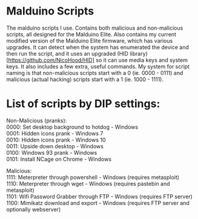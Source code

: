 # Malduino Scripts
The malduino scripts I use. Contains both malicious and non-malicious scripts, all designed for the Malduino Elite. Also contains my current modified version of the Malduino Elite firmware, which has various upgrades. It can detect when the system has enumerated the device and then run the script, and it uses an upgraded (HID library)[https://github.com/NicoHood/HID] so it can use media keys and system keys. It also includes a few extra, useful commands. 
My system for script naming is that non-malicious scripts start with a 0 (ie. 0000 - 0111) and malicious (actual hacking) scripts start with a 1 (ie. 1000 - 1111).
# List of scripts by DIP settings:
Non-Malicious (pranks):  
0000: Set desktop background to hotdog - Windows   
0001: Hidden icons prank - Windows 7  
0010: Hidden icons prank - Windows 10  
0011: Upside down desktop - Windows  
0100: Windows 93 prank - Windows  
0101: Install NCage on Chrome - Windows  
  
Malicious:  
1111: Meterpreter through powershell - Windows (requires metasploit)  
1110: Meterpreter through wget - Windows (requires pastebin and metasploit)  
1101: Wifi Password Grabber through FTP - Windows (requires FTP server)  
1100: Mimikatz download and export - Windows (requires FTP server and optionally webserver)  

